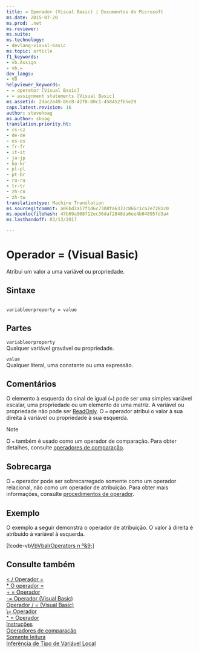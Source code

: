 ```yaml
---
title: = Operador (Visual Basic) | Documentos do Microsoft
ms.date: 2015-07-20
ms.prod: .net
ms.reviewer: 
ms.suite: 
ms.technology:
- devlang-visual-basic
ms.topic: article
f1_keywords:
- vb.Assign
- vb.=
dev_langs:
- VB
helpviewer_keywords:
- = operator [Visual Basic]
- = assignment statements [Visual Basic]
ms.assetid: 2dac2e49-86c8-42f8-80c1-458452fb5e29
caps.latest.revision: 16
author: stevehoag
ms.author: shoag
translation.priority.ht:
- cs-cz
- de-de
- es-es
- fr-fr
- it-it
- ja-jp
- ko-kr
- pl-pl
- pt-br
- ru-ru
- tr-tr
- zh-cn
- zh-tw
translationtype: Machine Translation
ms.sourcegitcommit: a06bd2a17f1d6c7308fa6337c866c1ca2e7281c0
ms.openlocfilehash: 47b69a908f12ec36daf2848da6ee4b04895fd3a4
ms.lasthandoff: 03/13/2017

---
```

# <a name="-operator-visual-basic"></a>Operador = (Visual Basic)
Atribui um valor a uma variável ou propriedade.  
  
## <a name="syntax"></a>Sintaxe  
  
```  
  
variableorproperty = value  
```  
  
## <a name="parts"></a>Partes  
 `variableorproperty`  
 Qualquer variável gravável ou propriedade.  
  
 `value`  
 Qualquer literal, uma constante ou uma expressão.  
  
## <a name="remarks"></a>Comentários  
 O elemento à esquerda do sinal de igual (`=`) pode ser uma simples variável escalar, uma propriedade ou um elemento de uma matriz. A variável ou propriedade não pode ser [ReadOnly](../../../visual-basic/language-reference/modifiers/readonly.md). O `=` operador atribui o valor à sua direita à variável ou propriedade à sua esquerda.  
  
> [!NOTE]
>  O `=` também é usado como um operador de comparação. Para obter detalhes, consulte [operadores de comparação](../../../visual-basic/language-reference/operators/comparison-operators.md).  
  
## <a name="overloading"></a>Sobrecarga  
 O `=` operador pode ser sobrecarregado somente como um operador relacional, não como um operador de atribuição. Para obter mais informações, consulte [procedimentos de operador](../../../visual-basic/programming-guide/language-features/procedures/operator-procedures.md).  
  
## <a name="example"></a>Exemplo  
 O exemplo a seguir demonstra o operador de atribuição. O valor à direita é atribuído à variável à esquerda.  
  
 [!code-vb[VbVbalrOperators n º&9;](../../../visual-basic/language-reference/operators/codesnippet/VisualBasic/assignment-operator_1.vb)]  
  
## <a name="see-also"></a>Consulte também  
 [< / Operador =](../../../visual-basic/language-reference/operators/and-assignment-operator.md)   
 [* O operador =](../../../visual-basic/language-reference/operators/multiplication-assignment-operator.md)   
 [+ = Operador](../../../visual-basic/language-reference/operators/addition-assignment-operator.md)   
 [-= Operador (Visual Basic)](../../../visual-basic/language-reference/operators/subtraction-assignment-operator.md)   
 [Operador / = (Visual Basic)](../../../visual-basic/language-reference/operators/floating-point-division-assignment-operator.md)   
 [\\= Operador](../../../visual-basic/language-reference/operators/integer-division-assignment-operator.md)   
 [^ = Operador](../../../visual-basic/language-reference/operators/exponentiation-assignment-operator.md)   
 [Instruções](../../../visual-basic/programming-guide/language-features/statements.md)   
 [Operadores de comparação](../../../visual-basic/language-reference/operators/comparison-operators.md)   
 [Somente leitura](../../../visual-basic/language-reference/modifiers/readonly.md)   
 [Inferência de Tipo de Variável Local](../../../visual-basic/programming-guide/language-features/variables/local-type-inference.md)

